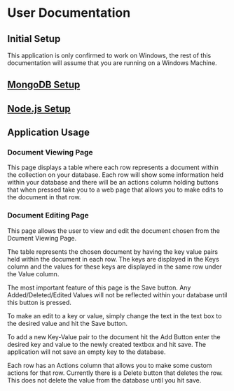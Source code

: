 # User Documentation

## Initial Setup

This application is only confirmed to work on Windows, the rest of this documentation will assume that you are running on a Windows Machine.

## [MongoDB Setup](https://github.com/trentmaas2001/TeamFraggleRock/blob/main/Assignments/UserDoc/MongoDBSetup.md)

## [Node.js Setup](https://github.com/trentmaas2001/TeamFraggleRock/blob/main/Assignments/UserDoc/NodeJSSetup.md)

## Application Usage

### Document Viewing Page

This page displays a table where each row represents a document within the collection on your database. Each row will show some information held within your database and there will be an actions column holding buttons that when pressed take you to a web page that allows you to make edits to the document in that row.

### Document Editing Page

This page allows the user to view and edit the document chosen from the Dcument Viewing Page.

The table represents the chosen document by having the key value pairs held within the document in each row. The keys are displayed in the Keys column and the values for these keys are displayed in the same row under the Value column.

The most important feature of this page is the Save button. Any Added/Deleted/Edited Values will not be reflected within your database until this button is pressed.

To make an edit to a key or value, simply change the text in the text box to the desired value and hit the Save button.

To add a new Key-Value pair to the document hit the Add Button enter the desired key and value to the newly created textbox and hit save. The application will not save an empty key to the database.

Each row has an Actions column that allows you to make some custom actions for that row. Currently there is a Delete button that deletes the row. This does not delete the value from the database until you hit save.